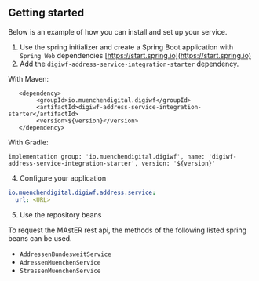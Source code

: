 ## Getting started

Below is an example of how you can install and set up your service.

1. Use the spring initializer and create a Spring Boot application with `Spring Web`
   dependencies [https://start.spring.io](https://start.spring.io)
2. Add the `digiwf-address-service-integration-starter` dependency.

With Maven:

```
   <dependency>
        <groupId>io.muenchendigital.digiwf</groupId>
        <artifactId>digiwf-address-service-integration-starter</artifactId>
        <version>${version}</version>
   </dependency>
```

With Gradle:

```
implementation group: 'io.muenchendigital.digiwf', name: 'digiwf-address-service-integration-starter', version: '${version}'
```

4. Configure your application

```yaml
io.muenchendigital.digiwf.address.service:
  url: <URL>
```

5. Use the repository beans

To request the MAstER rest api, the methods of the following listed spring beans can be used.

* `AddressenBundesweitService`
* `AdressenMuenchenService`
* `StrassenMuenchenService`
